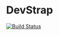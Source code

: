 # DevStrap

[![Build Status](https://travis-ci.org/ray-g/devstrap.svg?branch=master)](https://travis-ci.org/ray-g/devstrap)
